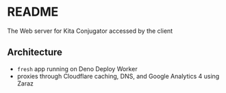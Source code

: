# README

The Web server for Kita Conjugator accessed by the client

## Architecture

- `fresh` app running on Deno Deploy Worker
- proxies through Cloudflare caching, DNS, and Google Analytics 4 using Zaraz
